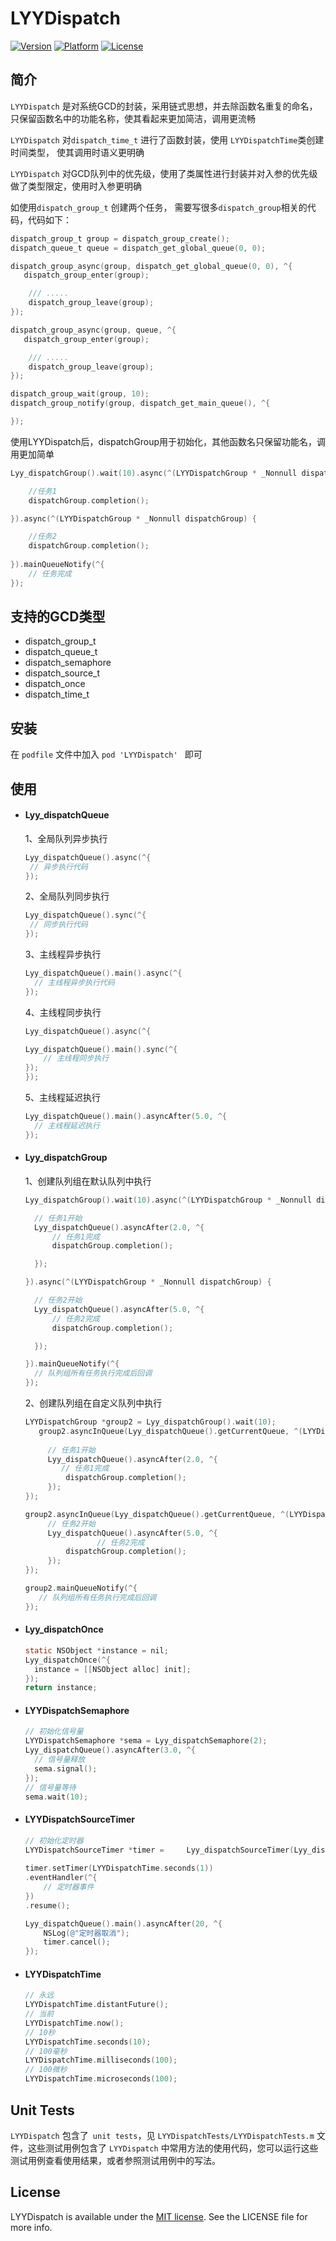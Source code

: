 # LYYDispatch

[![Version](https://img.shields.io/badge/pod-v1.0.0-green?style=flat)](https://img.shields.io/cocoapods/v/LYYDispatch.svg)	[![Platform](https://img.shields.io/badge/platform-ios%20%7C%20osx-green?style=flat)](https://cocoapods.org/pods/LYYDispatch)	[![License](https://img.shields.io/badge/license-MIT-green?style=flat)](https://cocoapods.org/pods/LYYDispatch)


## 简介

`LYYDispatch` 是对系统GCD的封装，采用链式思想，并去除函数名重复的命名，只保留函数名中的功能名称，使其看起来更加简洁，调用更流畅

`LYYDispatch` 对`dispatch_time_t` 进行了函数封装，使用 `LYYDispatchTime`类创建时间类型， 使其调用时语义更明确

`LYYDispatch` 对GCD队列中的优先级，使用了类属性进行封装并对入参的优先级做了类型限定，使用时入参更明确

如使用`dispatch_group_t` 创建两个任务， 需要写很多`dispatch_group`相关的代码，代码如下：

```objective-c
dispatch_group_t group = dispatch_group_create();
dispatch_queue_t queue = dispatch_get_global_queue(0, 0);

dispatch_group_async(group, dispatch_get_global_queue(0, 0), ^{
   dispatch_group_enter(group);

    /// .....
    dispatch_group_leave(group);
});

dispatch_group_async(group, queue, ^{
   dispatch_group_enter(group);

    /// .....
    dispatch_group_leave(group);
});

dispatch_group_wait(group, 10);
dispatch_group_notify(group, dispatch_get_main_queue(), ^{

});
```

使用LYYDispatch后，dispatchGroup用于初始化，其他函数名只保留功能名，调用更加简单

```objective-c
Lyy_dispatchGroup().wait(10).async(^(LYYDispatchGroup * _Nonnull dispatchGroup) {

    //任务1
    dispatchGroup.completion();

}).async(^(LYYDispatchGroup * _Nonnull dispatchGroup) {

    //任务2
    dispatchGroup.completion();
    
}).mainQueueNotify(^{
    // 任务完成
});
```

## 支持的GCD类型

- dispatch_group_t
- dispatch_queue_t
- dispatch_semaphore
- dispatch_source_t
- dispatch_once
- dispatch_time_t

## 安装

在 `podfile` 文件中加入  `pod 'LYYDispatch' ` 即可

## 使用

- #### Lyy_dispatchQueue
  1、全局队列异步执行
  
	````objective-c
	Lyy_dispatchQueue().async(^{
     // 异步执行代码
	});
	````

  2、全局队列同步执行

	``` objective-c
	Lyy_dispatchQueue().sync(^{
     // 同步执行代码
	});
	```

  3、主线程异步执行

	```objective-c
  Lyy_dispatchQueue().main().async(^{
      // 主线程异步执行代码
  });
	```

  4、主线程同步执行

	```objective-c
  Lyy_dispatchQueue().async(^{
  
    Lyy_dispatchQueue().main().sync(^{
        // 主线程同步执行
    });
  });
	```

  5、主线程延迟执行

	```objective-c
  Lyy_dispatchQueue().main().asyncAfter(5.0, ^{
      // 主线程延迟执行
  });
	```

- #### Lyy_dispatchGroup
  1、创建队列组在默认队列中执行

	```objective-c
  Lyy_dispatchGroup().wait(10).async(^(LYYDispatchGroup * _Nonnull dispatchGroup) {
  
      // 任务1开始
      Lyy_dispatchQueue().asyncAfter(2.0, ^{
          // 任务1完成
          dispatchGroup.completion();
  
      });
  
  }).async(^(LYYDispatchGroup * _Nonnull dispatchGroup) {
  
      // 任务2开始
      Lyy_dispatchQueue().asyncAfter(5.0, ^{
          // 任务2完成
          dispatchGroup.completion();
  
      });
  
  }).mainQueueNotify(^{
      // 队列组所有任务执行完成后回调
  });
  ```

  2、创建队列组在自定义队列中执行

	```objective-c
  LYYDispatchGroup *group2 = Lyy_dispatchGroup().wait(10);
       group2.asyncInQueue(Lyy_dispatchQueue().getCurrentQueue, ^(LYYDispatchGroup * _Nonnull dispatchGroup) {
        
         // 任务1开始
         Lyy_dispatchQueue().asyncAfter(2.0, ^{
            // 任务1完成
             dispatchGroup.completion();
         });
   });
  
   group2.asyncInQueue(Lyy_dispatchQueue().getCurrentQueue, ^(LYYDispatchGroup * _Nonnull dispatchGroup) {
         // 任务2开始 
         Lyy_dispatchQueue().asyncAfter(5.0, ^{
  					// 任务2完成
             dispatchGroup.completion();
         });
   });
  
  group2.mainQueueNotify(^{
       // 队列组所有任务执行完成后回调
  });
	```

- #### Lyy_dispatchOnce

	```objective-c
  static NSObject *instance = nil;
  Lyy_dispatchOnce(^{
      instance = [[NSObject alloc] init];
  });
  return instance;
	```

- #### LYYDispatchSemaphore

	```objective-c
  // 初始化信号量
  LYYDispatchSemaphore *sema = Lyy_dispatchSemaphore(2);
  Lyy_dispatchQueue().asyncAfter(3.0, ^{
      // 信号量释放
      sema.signal();
  });
  // 信号量等待
  sema.wait(10);
	```

- #### LYYDispatchSourceTimer
	
	```objective-c
	// 初始化定时器
	LYYDispatchSourceTimer *timer =  	Lyy_dispatchSourceTimer(Lyy_dispatchQueue().getCurrentQueue);
	  
	timer.setTimer(LYYDispatchTime.seconds(1))
	.eventHandler(^{
	    // 定时器事件
	})
	.resume();
	
	Lyy_dispatchQueue().main().asyncAfter(20, ^{
	    NSLog(@"定时器取消");
	    timer.cancel();
	});
	
	```

- #### LYYDispatchTime

  ```objective-c
  // 永远
  LYYDispatchTime.distantFuture();
  // 当前
  LYYDispatchTime.now();
  // 10秒
  LYYDispatchTime.seconds(10);
  // 100毫秒
  LYYDispatchTime.milliseconds(100);
  // 100微秒
  LYYDispatchTime.microseconds(100);
  ```


## Unit Tests

`LYYDispatch` 包含了` unit tests`，见 `LYYDispatchTests/LYYDispatchTests.m` 文件，这些测试用例包含了 `LYYDispatch` 中常用方法的使用代码，您可以运行这些测试用例查看使用结果，或者参照测试用例中的写法。

## License

LYYDispatch is available under the [MIT license](https://github.com/liyaoyao613/LYYDispatch/blob/master/LICENSE). See the LICENSE file for more info.
